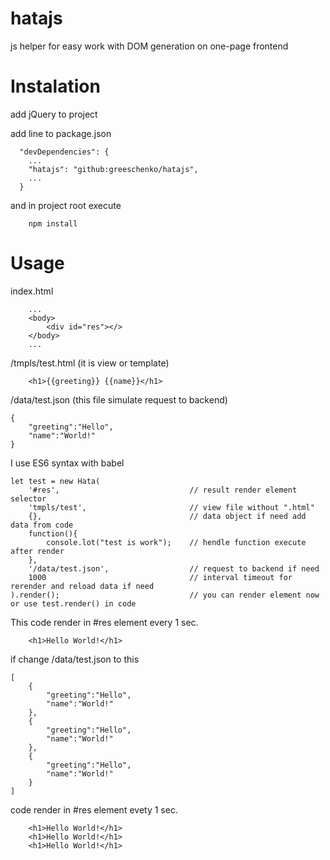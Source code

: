 # hatajs
js helper for easy work with DOM generation on one-page frontend


Instalation
==========

add jQuery to project

add line to package.json

```
  "devDependencies": {
    ...
    "hatajs": "github:greeschenko/hatajs",
    ...
  }
```

and in project root execute
```
    npm install
```

Usage
==========

index.html
```
    ...
    <body>
        <div id="res"></>
    </body>
    ...
```

/tmpls/test.html (it is view or template)
```
    <h1>{{greeting}} {{name}}</h1>
```

/data/test.json (this file simulate request to backend)
```
{
    "greeting":"Hello",
    "name":"World!"
}
```

I use ES6 syntax with babel

```
let test = new Hata(
    '#res',                             // result render element selector
    'tmpls/test',                       // view file without ".html"
    {},                                 // data object if need add data from code
    function(){
        console.lot("test is work");    // hendle function execute after render
    },
    '/data/test.json',                  // request to backend if need
    1000                                // interval timeout for rerender and reload data if need
).render();                             // you can render element now or use test.render() in code
```

This code render in #res element every 1 sec.

```
    <h1>Hello World!</h1>
```

if change /data/test.json to this

```
[
    {
        "greeting":"Hello",
        "name":"World!"
    },
    {
        "greeting":"Hello",
        "name":"World!"
    },
    {
        "greeting":"Hello",
        "name":"World!"
    }
]
```

code render in #res element evety 1 sec.
```
    <h1>Hello World!</h1>
    <h1>Hello World!</h1>
    <h1>Hello World!</h1>
```
